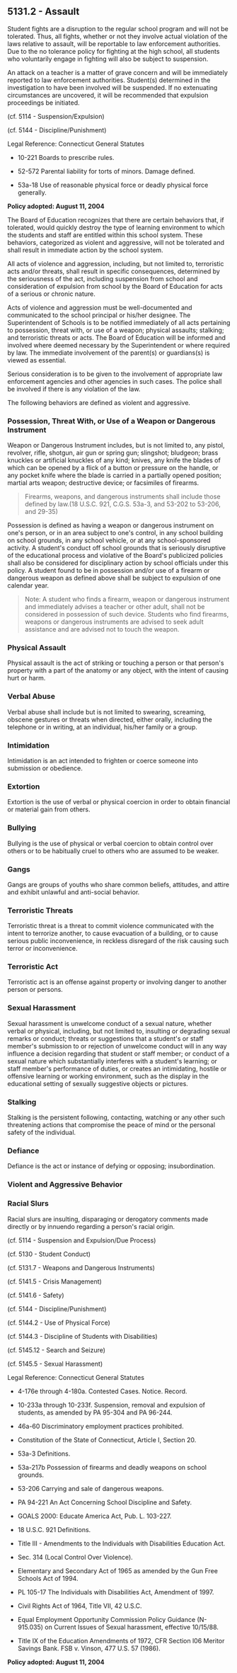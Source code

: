 ## 5131.2 - Assault

Student fights are a disruption to the regular school program and will not be tolerated. Thus, all fights, whether or not they involve actual violation of the laws relative to assault, will be reportable to law enforcement authorities.  Due to the no tolerance policy for fighting at the high school, all students who voluntarily engage in fighting will also be subject to suspension.

An attack on a teacher is a matter of grave concern and will be immediately reported to law enforcement authorities.  Student(s) determined in the investigation to have been involved will be suspended. If no extenuating circumstances are uncovered, it will be recommended that expulsion proceedings be initiated.

(cf. 5114 - Suspension/Expulsion)

(cf. 5144 - Discipline/Punishment)

Legal Reference:  Connecticut General Statutes

* 10-221 Boards to prescribe rules.

* 52-572 Parental liability for torts of minors. Damage defined.

* 53a-18 Use of reasonable physical force or deadly physical force generally.

**Policy adopted:  August 11, 2004**

The Board of Education recognizes that there are certain behaviors that, if tolerated, would quickly destroy the type of learning environment to which the students and staff are entitled within this school system. These behaviors, categorized as violent and aggressive, will not be tolerated and shall result in immediate action by the school system.

All acts of violence and aggression, including, but not limited to, terroristic acts and/or threats, shall result in specific consequences, determined by the seriousness of the act, including suspension from school and consideration of expulsion from school by the Board of Education for acts of a serious or chronic nature.

Acts of violence and aggression must be well-documented and communicated to the school principal or his/her designee. The Superintendent of Schools is to be notified immediately of all acts pertaining to possession, threat with, or use of a weapon; physical assaults; stalking; and terroristic threats or acts. The Board of Education will be informed and involved where deemed necessary by the Superintendent or where required by law. The immediate involvement of the parent(s) or guardians(s) is viewed as essential.

Serious consideration is to be given to the involvement of appropriate law enforcement agencies and other agencies in such cases. The police shall be involved if there is any violation of the law.

The following behaviors are defined as violent and aggressive.

### Possession, Threat With, or Use of a Weapon or Dangerous Instrument

Weapon or Dangerous Instrument includes, but is not limited to, any pistol, revolver, rifle, shotgun, air gun or spring gun; slingshot; bludgeon; brass knuckles or artificial knuckles of any kind; knives, any knife the blades of which can be opened by a flick of a button or pressure on the handle, or any pocket knife where the blade is carried in a partially opened position; martial arts weapon; destructive device; or facsimiles of firearms.

> Firearms, weapons, and dangerous instruments shall include those defined by law.(18 U.S.C. 921, C.G.S. 53a-3, and 53-202 to 53-206, and 29-35)

Possession is defined as having a weapon or dangerous instrument on one's person, or in an area subject to one's control, in any school building on school grounds, in any school vehicle, or at any school-sponsored activity. A student's conduct off school grounds that is seriously disruptive of the educational process and violative of the Board's publicized policies shall also be considered for disciplinary action by school officials under this policy. A student found to be in possession and/or use of a firearm or dangerous weapon as defined above shall be subject to expulsion of one calendar year.

> Note:  A student who finds a firearm, weapon or dangerous instrument and immediately advises a teacher or other adult, shall not be considered in possession of such device. Students who find firearms, weapons or dangerous instruments are advised to seek adult assistance and are advised not to touch the weapon.

### Physical Assault

Physical assault is the act of striking or touching a person or that person's property with a part of the anatomy or any object, with the intent of causing hurt or harm.

### Verbal Abuse

Verbal abuse shall include but is not limited to swearing, screaming, obscene gestures or threats when directed, either orally, including the telephone or in writing, at an individual, his/her family or a group.

### Intimidation

Intimidation is an act intended to frighten or coerce someone into submission or obedience.

### Extortion

Extortion is the use of verbal or physical coercion in order to obtain financial or material gain from others.

### Bullying

Bullying is the use of physical or verbal coercion to obtain control over others or to be habitually cruel to others who are assumed to be weaker.

### Gangs

Gangs are groups of youths who share common beliefs, attitudes, and attire and exhibit unlawful and anti-social behavior.

### Terroristic Threats

Terroristic threat is a threat to commit violence communicated with the intent to terrorize another, to cause evacuation of a building, or to cause serious public inconvenience, in reckless disregard of the risk causing such terror or inconvenience.

### Terroristic Act

Terroristic act is an offense against property or involving danger to another person or persons.

### Sexual Harassment

Sexual harassment is unwelcome conduct of a sexual nature, whether verbal or physical, including, but not limited to, insulting or degrading sexual remarks or conduct; threats or suggestions that a student's or staff member's submission to or rejection of unwelcome conduct will in any way influence a decision regarding that student or staff member; or conduct of a sexual nature which substantially interferes with a student's learning; or staff member's performance of duties, or creates an intimidating, hostile or offensive learning or working environment, such as the display in the educational setting of sexually suggestive objects or pictures.

### Stalking

Stalking is the persistent following, contacting, watching or any other such threatening actions that compromise the peace of mind or the personal safety of the individual.

### Defiance

Defiance is the act or instance of defying or opposing; insubordination.

### Violent and Aggressive Behavior

### Racial Slurs

Racial slurs are insulting, disparaging or derogatory comments made directly or by innuendo regarding a person's racial origin.

(cf. 5114 - Suspension and Expulsion/Due Process)

(cf. 5130 - Student Conduct)

(cf. 5131.7 - Weapons and Dangerous Instruments)

(cf. 5141.5 - Crisis Management)

(cf. 5141.6 - Safety)

(cf. 5144 - Discipline/Punishment)

(cf. 5144.2 - Use of Physical Force)

(cf. 5144.3 - Discipline of Students with Disabilities)

(cf. 5145.12 - Search and Seizure)

(cf. 5145.5 - Sexual Harassment)

Legal Reference:   Connecticut General Statutes

* 4-176e through 4-180a. Contested Cases. Notice. Record.

* 10-233a through 10-233f. Suspension, removal and expulsion of students, as amended by PA 95-304 and PA 96-244.

* 46a-60 Discriminatory employment practices prohibited.

* Constitution of the State of Connecticut, Article I, Section 20.

* 53a-3 Definitions.

* 53a-217b Possession of firearms and deadly weapons on school grounds.

* 53-206 Carrying and sale of dangerous weapons.

* PA 94-221 An Act Concerning School Discipline and Safety.

* GOALS 2000: Educate America Act, Pub. L. 103-227.

* 18 U.S.C. 921 Definitions.

* Title III - Amendments to the Individuals with Disabilities Education Act.

* Sec. 314 (Local Control Over Violence).

* Elementary and Secondary Act of 1965 as amended by the Gun Free Schools Act of 1994.

* PL 105-17 The Individuals with Disabilities Act, Amendment of 1997.

* Civil Rights Act of 1964, Title VII, 42 U.S.C.

* Equal Employment Opportunity Commission Policy Guidance (N-915.035) on Current Issues of Sexual harassment, effective 10/15/88.

* Title IX of the Education Amendments of 1972, CFR Section l06 Meritor Savings Bank. FSB v. Vinson, 477 U.S. 57 (1986).

**Policy adopted:  August 11, 2004**

